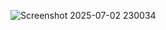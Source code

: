 ![Screenshot 2025-07-02 230034](https://github.com/user-attachments/assets/786c0b5e-24e1-40a1-bce2-bb007377af49)

